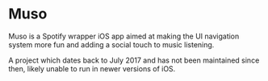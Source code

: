 # Muso

Muso is a Spotify wrapper iOS app aimed at making the UI navigation system more fun and adding a social touch to music listening.

A project which dates back to July 2017 and has not been maintained since then, likely unable to run in newer versions of iOS.
